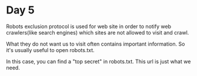 Day 5
======

Robots exclusion protocol is used for web site in order to notify web crawlers(like search engines) which sites are not allowed to visit and crawl.

What they do not want us to visit often contains important information. So it's usually useful to open robots.txt.

In this case, you can find a "top secret" in robots.txt. This url is just what we need.
